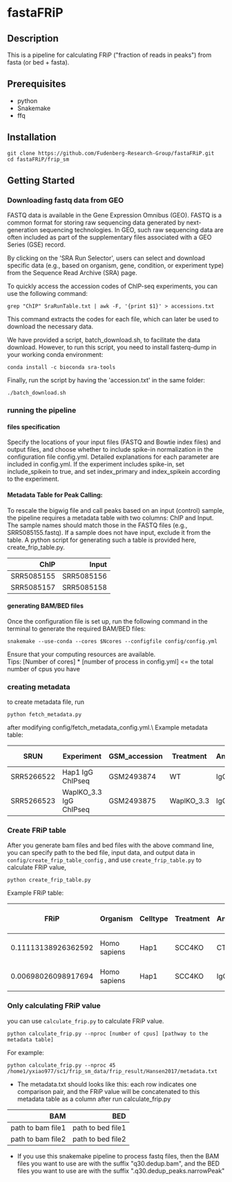 # fastaFRiP

## Description
This is a pipeline for calculating FRiP ("fraction of reads in peaks") from fasta (or bed + fasta).

## Prerequisites
- python
- Snakemake
- ffq

## Installation
```
git clone https://github.com/Fudenberg-Research-Group/fastaFRiP.git
cd fastaFRiP/frip_sm
```
## Getting Started

### Downloading fastq data from GEO
FASTQ data is available in the Gene Expression Omnibus (GEO). FASTQ is a common format for storing raw sequencing data generated by next-generation sequencing technologies. In GEO, such raw sequencing data are often included as part of the supplementary files associated with a GEO Series (GSE) record. 

By clicking on the 'SRA Run Selector', users can select and download specific data (e.g., based on organism, gene, condition, or experiment type) from the Sequence Read Archive (SRA) page.

To quickly access the accession codes of ChIP-seq experiments, you can use the following command:
```
grep "ChIP" SraRunTable.txt | awk -F, '{print $1}' > accessions.txt
```
This command extracts the codes for each file, which can later be used to download the necessary data.

We have provided a script, batch_download.sh, to facilitate the data download. However, to run this script, you need to install fasterq-dump in your working conda environment:
```
conda install -c bioconda sra-tools
```
Finally, run the script by having the 'accession.txt' in the same folder:
```
./batch_download.sh
```

### running the pipeline

#### files specification
Specify the locations of your input files (FASTQ and Bowtie index files) and output files, and choose whether to include spike-in normalization in the configuration file config.yml. Detailed explanations for each parameter are included in config.yml. 
If the experiment includes spike-in, set include_spikein to true, and set index_primary and index_spikein according to the experiment.

#### Metadata Table for Peak Calling:
To rescale the bigwig file and call peaks based on an input (control) sample, the pipeline requires a metadata table with two columns: ChIP and Input. The sample names should match those in the FASTQ files (e.g., SRR5085155.fastq). If a sample does not have input, exclude it from the table.
A python script for generating such a table is provided here, create_frip_table.py.

<center>

|        ChIP|       Input|
|-----------:|-----------:|
| SRR5085155 | SRR5085156 |
| SRR5085157 | SRR5085158 |
</center>

#### generating BAM/BED files

Once the configuration file is set up, run the following command in the terminal to generate the required BAM/BED files:

```
snakemake --use-conda --cores $Ncores --configfile config/config.yml
```
Ensure that your computing resources are available.\
  Tips: [Number of cores] * [number of process in config.yml] <= the total number of cpus you have

### creating metadata 
to create metadata file, run
```
python fetch_metadata.py
```
after modifying config/fetch_metadata_config.yml.\ 
Example metadata table:

<center>

| SRUN       | Experiment                | GSM_accession | Treatment  | Antibody | Celltype | Organism    | Peak BED | author_year   | GEO       |
|------------|---------------------------|---------------|------------|----------|----------|-------------|----------|---------------|-----------|
| SRR5266522 | Hap1 IgG ChIPseq          | GSM2493874    | WT         | IgG      | Hap1     | Homo sapiens| CTCF     | Haarhuis_2017 | GSE90994  |
| SRR5266523 | WaplKO_3.3 IgG ChIPseq    | GSM2493875    | WaplKO_3.3 | IgG      | Hap1     | Homo sapiens| CTCF     | Haarhuis_2017 | GSE90994  |
</center>

### Create FRiP table
After you generate bam files and bed files with the above command line, you can specify path to the bed file, input data, and output data in `config/create_frip_table_config` , and use `create_frip_table.py` to calculate FRiP value, 
```
python create_frip_table.py
```
 Example FRiP table:
 
<center>

| FRiP              | Organism      | Celltype | Treatment | Antibody | Peak BED | author_year   | SRUN       | peaks-SRA   | GEO       | Experiment              | FRiP enrichment | #Peaks | Total #basepairs in peaks | Total #reads |
|-------------------|---------------|----------|-----------|----------|----------|---------------|------------|-------------|-----------|-------------------------|-----------------|--------|----------------------------|--------------|
| 0.11113138926362592 | Homo sapiens | Hap1     | SCC4KO    | CTCF     | CTCF     | Haarhuis_2017 | SRR5266528 | SRR5266528  | GSE90994  | SCC4KO CTCF ChIPseq     | 27.17470160067354 | 37415  | 12677501                   | 19977713     |
| 0.00698026098917694 | Homo sapiens | Hap1     | SCC4KO    | IgG      | CTCF     | Haarhuis_2017 | SRR5266524 | SRR5266528  | GSE90994  | SCC4KO IgG ChIPseq      | 1.7068670762832925 | 37415  | 12677501                   | 14485275     |
</center>

### Only calculating FRiP value
you can use `calculate_frip.py` to calculate FRiP value.
```
python calculate_frip.py --nproc [number of cpus] [pathway to the metadata table]
```
For example:
```
python calculate_frip.py --nproc 45 /home1/yxiao977/sc1/frip_sm_data/frip_result/Hansen2017/metadata.txt
```
* The metadata.txt should looks like this: each row indicates one comparison pair, and the FRiP value will be concatenated to this metadata table as a column after run calculate_frip.py

<center>

|                BAM|                BED|
|------------------:|------------------:|
| path to bam file1 | path to bed file1 |
| path to bam file2 | path to bed file2 |

</center>

* If you use this snakemake pipeline to process fastq files, then the BAM files you want to use are with the suffix "q30.dedup.bam", and the BED files you want to use are with the suffix ".q30.dedup_peaks.narrowPeak"

       
